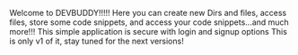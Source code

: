 Welcome to DEVBUDDY!!!!!
Here you can create new Dirs and files, access files, store some code snippets, and access your code snippets...and much more!!!
This simple application is secure with login and signup options
This is only v1 of it, stay tuned for the next versions!
